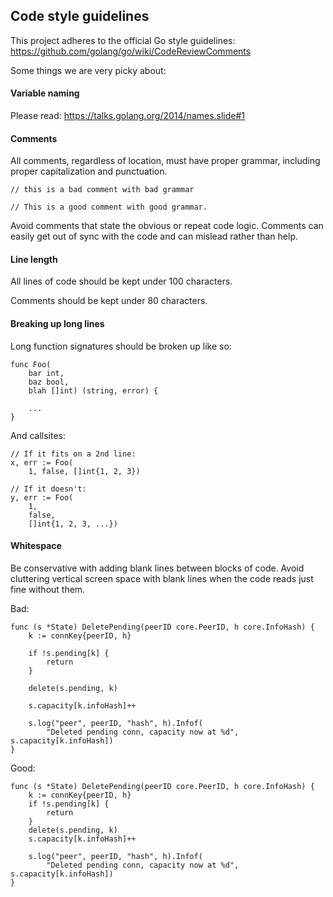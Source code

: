## Code style guidelines

This project adheres to the official Go style guidelines: https://github.com/golang/go/wiki/CodeReviewComments

Some things we are very picky about:

#### Variable naming

Please read: https://talks.golang.org/2014/names.slide#1

#### Comments

All comments, regardless of location, must have proper grammar, including proper capitalization and punctuation.

```
// this is a bad comment with bad grammar

// This is a good comment with good grammar.
```

Avoid comments that state the obvious or repeat code logic. Comments can easily get out of sync with
the code and can mislead rather than help.

#### Line length

All lines of code should be kept under 100 characters.

Comments should be kept under 80 characters.

#### Breaking up long lines

Long function signatures should be broken up like so:

```
func Foo(
    bar int,
    baz bool,
    blah []int) (string, error) {
  
    ...
}
```
 
And callsites:
 
```
// If it fits on a 2nd line:
x, err := Foo(
    1, false, []int{1, 2, 3})
    
// If it doesn't:
y, err := Foo(
    1,
    false,
    []int{1, 2, 3, ...})
```

#### Whitespace

Be conservative with adding blank lines between blocks of code. Avoid cluttering vertical screen space
with blank lines when the code reads just fine without them.

Bad:

```
func (s *State) DeletePending(peerID core.PeerID, h core.InfoHash) {
	k := connKey{peerID, h}
  
	if !s.pending[k] {
		return
	}
  
	delete(s.pending, k)
  
	s.capacity[k.infoHash]++

	s.log("peer", peerID, "hash", h).Infof(
		"Deleted pending conn, capacity now at %d", s.capacity[k.infoHash])
}
```

Good:

```
func (s *State) DeletePending(peerID core.PeerID, h core.InfoHash) {
	k := connKey{peerID, h}
	if !s.pending[k] {
		return
	}
	delete(s.pending, k)
	s.capacity[k.infoHash]++

	s.log("peer", peerID, "hash", h).Infof(
		"Deleted pending conn, capacity now at %d", s.capacity[k.infoHash])
}
```
